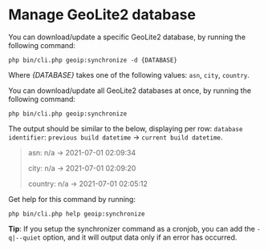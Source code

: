 # Manage GeoLite2 database

You can download/update a specific GeoLite2 database, by running the following command:

    php bin/cli.php geoip:synchronize -d {DATABASE}

Where _{DATABASE}_ takes one of the following values: `asn`, `city`, `country`.

You can download/update all GeoLite2 databases at once, by running the following command:

    php bin/cli.php geoip:synchronize

The output should be similar to the below, displaying per
row: `database identifier`: `previous build datetime` -> `current build datetime`.

> asn: n/a -> 2021-07-01 02:09:34
>
> city: n/a -> 2021-07-01 02:09:20
>
> country: n/a -> 2021-07-01 02:05:12

Get help for this command by running:

    php bin/cli.php help geoip:synchronize

**Tip**: If you setup the synchronizer command as a cronjob, you can add the `-q|--quiet` option, and it will output
data only if an error has occurred.
